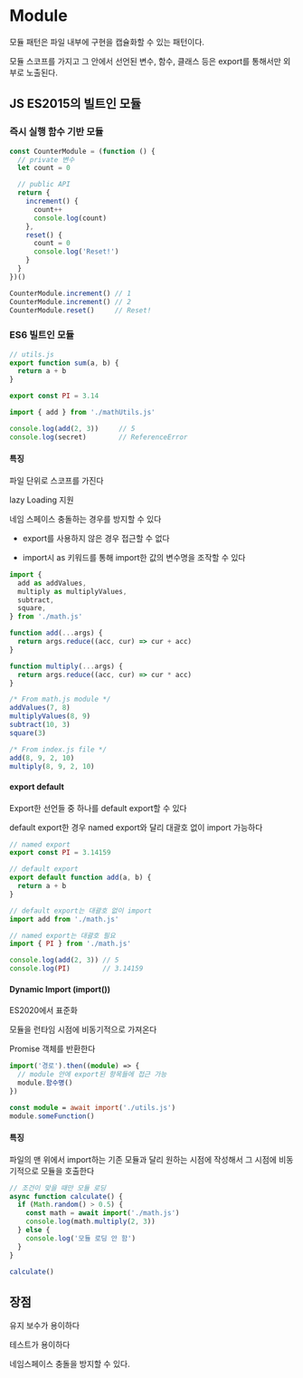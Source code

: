# Module

모듈 패턴은 파일 내부에 구현을 캡슐화할 수 있는 패턴이다.



모듈 스코프를 가지고 그 안에서 선언된 변수, 함수, 클래스 등은 export를 통해서만 외부로 노출된다.





## JS ES2015의 빌트인 모듈

### 즉시 실행 함수 기반 모듈

```ts
const CounterModule = (function () {
  // private 변수
  let count = 0

  // public API
  return {
    increment() {
      count++
      console.log(count)
    },
    reset() {
      count = 0
      console.log('Reset!')
    }
  }
})()

CounterModule.increment() // 1
CounterModule.increment() // 2
CounterModule.reset()     // Reset!
```

### ES6 빌트인 모듈

```ts
// utils.js
export function sum(a, b) {
  return a + b
}

export const PI = 3.14
```

```ts
import { add } from './mathUtils.js'

console.log(add(2, 3))     // 5
console.log(secret)        // ReferenceError
```

#### 특징

파일 단위로 스코프를 가진다

lazy Loading 지원

네임 스페이스 충돌하는 경우를 방지할 수 있다

- export를 사용하지 않은 경우 접근할 수 없다

- import시 as 키워드를 통해 import한 값의 변수명을 조작할 수 있다

```ts
import {
  add as addValues,
  multiply as multiplyValues,
  subtract,
  square,
} from './math.js'

function add(...args) {
  return args.reduce((acc, cur) => cur + acc)
}

function multiply(...args) {
  return args.reduce((acc, cur) => cur * acc)
}

/* From math.js module */
addValues(7, 8)
multiplyValues(8, 9)
subtract(10, 3)
square(3)

/* From index.js file */
add(8, 9, 2, 10)
multiply(8, 9, 2, 10)
```



#### export default

Export한 선언들 중 하나를 default export할 수 있다

default export한 경우 named export와 달리 대괄호 없이 import 가능하다

```ts
// named export
export const PI = 3.14159

// default export
export default function add(a, b) {
  return a + b
}
```

```ts
// default export는 대괄호 없이 import
import add from './math.js'

// named export는 대괄호 필요
import { PI } from './math.js'

console.log(add(2, 3)) // 5
console.log(PI)        // 3.14159
```



#### Dynamic Import (import())

ES2020에서 표준화

모듈을 런타임 시점에 비동기적으로 가져온다

Promise 객체를 반환한다

```ts
import('경로').then((module) => {
  // module 안에 export된 항목들에 접근 가능
  module.함수명()
})
```

```ts
const module = await import('./utils.js')
module.someFunction()
```



#### 특징

파일의 맨 위에서 import하는 기존 모듈과 달리 원하는 시점에 작성해서 그 시점에 비동기적으로 모듈을 호출한다

```ts
// 조건이 맞을 때만 모듈 로딩
async function calculate() {
  if (Math.random() > 0.5) {
    const math = await import('./math.js')
    console.log(math.multiply(2, 3))
  } else {
    console.log('모듈 로딩 안 함')
  }
}

calculate()
```





## 장점

유지 보수가 용이하다

테스트가 용이하다

네임스페이스 충돌을 방지할 수 있다.